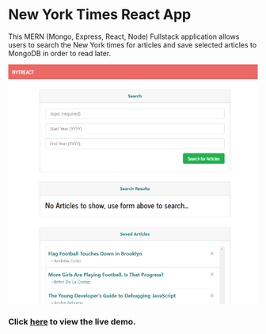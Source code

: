 # New York Times React App
This MERN (Mongo, Express, React, Node) Fullstack application allows users to search the New York times for articles and save selected articles to MongoDB in order to read later.

![ScreenShot](client/public/images/nytReact.png)

### Click [here](https://dmeeks-nytreact.herokuapp.com/) to view the live demo.
